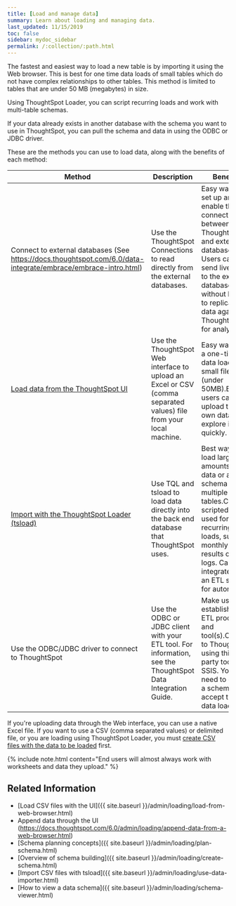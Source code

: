 ```yaml
---
title: [Load and manage data]
summary: Learn about loading and managing data.
last_updated: 11/15/2019
toc: false
sidebar: mydoc_sidebar
permalink: /:collection/:path.html
---
```

The fastest and easiest way to load a new table is by importing it using the Web
browser. This is best for one time data loads of small tables which do not have
complex relationships to other tables. This method is limited to tables that are
under 50 MB (megabytes) in size.

Using ThoughtSpot Loader, you can script recurring loads and work with
multi-table schemas.

If your data already exists in another database with the schema you want to use
in ThoughtSpot, you can pull the schema and data in using the ODBC or JDBC
driver.

These are the methods you can use to load data, along with the benefits of each method:

|Method|Description|Benefits|
|------|-----------|--------|
|Connect to external databases (See https://docs.thoughtspot.com/6.0/data-integrate/embrace/embrace-intro.html)|Use the ThoughtSpot Connections to read directly from the external databases.|Easy way to set up and enable the connection between ThoughtSpot and external databases. Users can send live query to the external databases,  without having to replicate data again in ThoughtSpot for analysis.|
|[Load data from the ThoughtSpot UI](load-from-web-browser.html#)|Use the ThoughtSpot Web interface to upload an Excel or CSV (comma separated values) file from your local machine.|Easy way to do a one-time data load of a small file (under 50MB).End users can upload their own data and explore it quickly.|
|[Import with the ThoughtSpot Loader (tsload)](use-data-importer.html#)|Use TQL and tsload to load data directly into the back end database that ThoughtSpot uses.|Best way to load large amounts of data or a schema with multiple tables.Can be scripted and used for recurring data loads, such as monthly sales results or daily logs. Can be integrated with an ETL solution for automation.|
|Use the ODBC/JDBC driver to connect to ThoughtSpot|Use the ODBC or JDBC client with your ETL tool. For information, see the ThoughtSpot Data Integration Guide.|Make use of an established ETL process and tool(s).Connect to ThoughtSpot using third party tools like SSIS. You don't need to define a schema to accept the data load.|

If you're uploading data through the Web interface, you can use a native Excel
file. If you want to use a CSV (comma separated values) or delimited file, or
you are loading using ThoughtSpot Loader, you must
[create CSV files with the data to be loaded](load-from-web-browser.html#create-a-csv-file) first.

{% include note.html content="End users will almost always work with worksheets and data they upload." %}

## Related Information

-   [Load CSV files with the UI]({{ site.baseurl }}/admin/loading/load-from-web-browser.html)  
-   Append data through the UI (https://docs.thoughtspot.com/6.0/admin/loading/append-data-from-a-web-browser.html)  
-   [Schema planning concepts]({{ site.baseurl }}/admin/loading/plan-schema.html)  
-   [Overview of schema building]({{ site.baseurl }}/admin/loading/create-schema.html)  
-   [Import CSV files with tsload]({{ site.baseurl }}/admin/loading/use-data-importer.html)  
-   [How to view a data schema]({{ site.baseurl }}/admin/loading/schema-viewer.html)  
